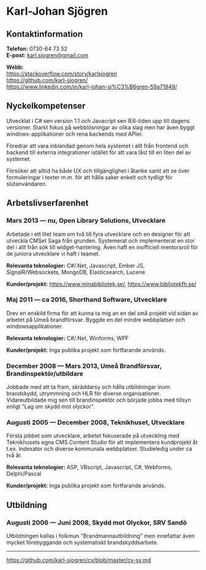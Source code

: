 # Karl-Johan Sjögren

## Kontaktinformation

**Telefon:** 0730-64 73 52  
**E-post:** karl.sjogren@gmail.com

**Webb:**  
https://stackoverflow.com/story/karlsjogren  
https://github.com/karl-sjogren/  
https://www.linkedin.com/in/karl-johan-sj%C3%B6gren-59a71949/

## Nyckelkompetenser

Utvecklat i C# sen version 1.1 och Javacript sen IE6-tiden upp till dagens versioner. Starkt fokus på webblösningar av olika slag men har även byggt windows-applikationer och rena backends med APIer.

Föredrar att vara inblandad genom hela systemet i allt från frontend och backend till externa integrationer istället för att vara låst till en liten del av systemet.

Försöker att alltid ha både UX och tillgänglighet i åtanke samt att se över formuleringar i texter m.m. för att hålla saker enkelt och tydligt för slutanvändaren.

## Arbetslivserfarenhet

### Mars 2013 &mdash; nu, Open Library Solutions, Utvecklare

Arbetade i ett litet team om två till fyra utvecklare och en designer för att utveckla CMSet Saga från grunden. Systemerat och implementerat en stor del i allt från sök till widget-hantering. Även haft en inofficiell mentorsroll för de juniora utvecklare vi haft i teamet.

**Relevanta teknologier:** C#/.Net, Javascript, Ember JS, SignalR/Websockets, MongoDB, Elasticsearch, Lucene

**Kunder/projekt:** https://www.minabibliotek.se/, https://www.bibliotekfh.se/


### Maj 2011 &mdash; ca 2016, Shorthand Software, Utvecklare

Drev en enskild firma för att kunna ta mig an en del små projekt vid sidan av arbetet på Umeå brandförsvar. Byggde en del mindre webbplatser och windowsapplikationer.

**Relevanta teknologier:** C#/.Net, Winforms, WPF

**Kunder/projekt:** Inga publika projekt som fortfarande används.


### December 2008 &mdash; Mars 2013, Umeå Brandförsvar, Brandinspektör/utbildare

Jobbade med att ta fram, skräddarsy och hålla utbildningar inom brandskydd, utrymmning och HLR för diverse organisationer. Vidareutbildade mig sen till brandinspektör och började jobba med tillsyn enligt "Lag om skydd mot olyckor".


### Augusti 2005 &mdash; December 2008, Teknikhuset, Utvecklare

Första jobbet som utvecklare, arbetet fokuserade på utveckling med Teknikhusets egna CMS Content Studio för att implementera kundprojekt åt t.ex. Indexator och diverse kommunala webbplatser. Studieledig under ca två år.

**Relevanta teknologier:** ASP, VBscript, Javascript, C#, Webforms, Delphi/Pascal

**Kunder/projekt:** Inga publika projekt som fortfarande används.


## Utbildning

### Augusti 2006 &mdash; Juni 2008, Skydd mot Olyckor, SRV Sandö

Utbildningen kallas i folkmun "Brandmannautbildning" men innefattar även mycket förebyggande och systematiskt brandskyddsarbete.

---
https://github.com/karl-sjogren/cv/blob/master/cv-sv.md